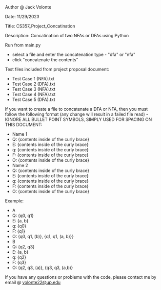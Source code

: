 Author @ Jack Volonte 

Date: 11/29/2023

Title: CS357_Project_Concatination

Description: Concatination of two NFAs or DFAs using Python

Run from main.py
  - select a file and enter the concatenation type - "dfa" or "nfa"
  - click "concatenate the contents"

Test files included from project proposal document:
  - Test Case 1 (NFA).txt
  - Test Case 2 (DFA).txt
  - Test Case 3 (NFA).txt
  - Test Case 4 (NFA).txt
  - Test Case 5 (DFA).txt


If you want to create a file to concatenate a DFA or NFA, then you must follow the following format (any change will result in a failed file read) - IGNORE ALL BULLET POINT SYMBOLS, SIMPLY USED FOR SPACING ON THIS DOCUMENT:
  - Name 1
  - Q: {contents inside of the curly brace}
  - E: {contents inside of the curly brace}
  - q: {contents inside of the curly brace}
  - F: {contents inside of the curly brace}
  - O: {contents inside of the curly brace}
  - Name 2
  - Q: {contents inside of the curly brace}
  - E: {contents inside of the curly brace}
  - q: {contents inside of the curly brace}
  - F: {contents inside of the curly brace}
  - O: {contents inside of the curly brace}


Example:
  - A
  - Q: {q0, q1}
  - E: {a, b}
  - q: {q0}
  - F: {q1}
  - O: {q0, q1, (b)}, {q1, q1, (a, b)}}
  - B
  - Q: {q2, q3}
  - E: {a, b}
  - q: {q2}
  - F: {q3}
  - O: {q2, q3, (a)}, {q3, q3, (a,b)}

If you have any questions or problems with the code, please contact me by email @ volonte22@up.edu
